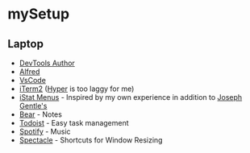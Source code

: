 # mySetup

## Laptop

- [DevTools Author](https://chrome.google.com/webstore/detail/devtools-author/egfhcfdfnajldliefpdoaojgahefjhhi)
- [Alfred](https://www.alfredapp.com/)
- [VsCode](https://code.visualstudio.com/)
- [iTerm2](https://iterm2.com) ([Hyper](https://hyper.is) is too laggy for me)
- [iStat Menus](https://bjango.com/mac/istatmenus/) - Inspired by my own experience in addition to [Joseph Gentle's](https://josephg.com/blog/electron-is-flash-for-the-desktop/)
- [Bear](https://bear.app) - Notes
- [Todoist](https://todoist.com/?lang=en) - Easy task management
- [Spotify](https://www.spotify.com/us/) - Music
- [Spectacle](https://www.spectacleapp.com) - Shortcuts for Window Resizing
